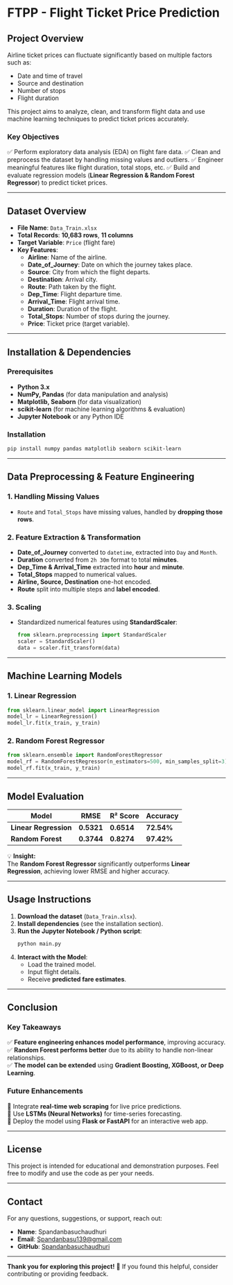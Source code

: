 # **FTPP - Flight Ticket Price Prediction**

## **Project Overview**

Airline ticket prices can fluctuate significantly based on multiple factors such as:

- Date and time of travel
- Source and destination
- Number of stops
- Flight duration

This project aims to analyze, clean, and transform flight data and use machine learning techniques to predict ticket prices accurately.

### **Key Objectives**

✅ Perform exploratory data analysis (EDA) on flight fare data.
✅ Clean and preprocess the dataset by handling missing values and outliers.
✅ Engineer meaningful features like flight duration, total stops, etc.
✅ Build and evaluate regression models (**Linear Regression & Random Forest Regressor**) to predict ticket prices.

---

## **Dataset Overview**

- **File Name**: `Data_Train.xlsx`
- **Total Records**: **10,683 rows**, **11 columns**
- **Target Variable**: `Price` (flight fare)
- **Key Features**:
  - **Airline**: Name of the airline.
  - **Date\_of\_Journey**: Date on which the journey takes place.
  - **Source**: City from which the flight departs.
  - **Destination**: Arrival city.
  - **Route**: Path taken by the flight.
  - **Dep\_Time**: Flight departure time.
  - **Arrival\_Time**: Flight arrival time.
  - **Duration**: Duration of the flight.
  - **Total\_Stops**: Number of stops during the journey.
  - **Price**: Ticket price (target variable).

---

## **Installation & Dependencies**

### **Prerequisites**

- **Python 3.x**
- **NumPy, Pandas** (for data manipulation and analysis)
- **Matplotlib, Seaborn** (for data visualization)
- **scikit-learn** (for machine learning algorithms & evaluation)
- **Jupyter Notebook** or any Python IDE

### **Installation**

```bash
pip install numpy pandas matplotlib seaborn scikit-learn
```

---

## **Data Preprocessing & Feature Engineering**

### **1. Handling Missing Values**

- `Route` and `Total_Stops` have missing values, handled by **dropping those rows**.

### **2. Feature Extraction & Transformation**

- **Date\_of\_Journey** converted to `datetime`, extracted into `Day` and `Month`.
- **Duration** converted from `2h 30m` format to total **minutes**.
- **Dep\_Time & Arrival\_Time** extracted into **hour** and **minute**.
- **Total\_Stops** mapped to numerical values.
- **Airline, Source, Destination** one-hot encoded.
- **Route** split into multiple steps and **label encoded**.

### **3. Scaling**

- Standardized numerical features using **StandardScaler**:
  ```python
  from sklearn.preprocessing import StandardScaler
  scaler = StandardScaler()
  data = scaler.fit_transform(data)
  ```

---

## **Machine Learning Models**

### **1. Linear Regression**

```python
from sklearn.linear_model import LinearRegression
model_lr = LinearRegression()
model_lr.fit(x_train, y_train)
```

### **2. Random Forest Regressor**

```python
from sklearn.ensemble import RandomForestRegressor
model_rf = RandomForestRegressor(n_estimators=500, min_samples_split=3)
model_rf.fit(x_train, y_train)
```

---

## **Model Evaluation**

| Model                 | RMSE       | R² Score   | Accuracy   |
| --------------------- | ---------- | ---------- | ---------- |
| **Linear Regression** | **0.5321** | **0.6514** | **72.54%** |
| **Random Forest**     | **0.3744** | **0.8274** | **97.42%** |

💡 **Insight:**\
The **Random Forest Regressor** significantly outperforms **Linear Regression**, achieving lower RMSE and higher accuracy.

---

## **Usage Instructions**

1. **Download the dataset** (`Data_Train.xlsx`).
2. **Install dependencies** (see the installation section).
3. **Run the Jupyter Notebook / Python script**:
   ```bash
   python main.py
   ```
4. **Interact with the Model**:
   - Load the trained model.
   - Input flight details.
   - Receive **predicted fare estimates**.

---

## **Conclusion**

### **Key Takeaways**

✅ **Feature engineering enhances model performance**, improving accuracy.\
✅ **Random Forest performs better** due to its ability to handle non-linear relationships.\
✅ **The model can be extended** using **Gradient Boosting, XGBoost, or Deep Learning**.

### **Future Enhancements**

🚀 Integrate **real-time web scraping** for live price predictions.\
🚀 Use **LSTMs (Neural Networks)** for time-series forecasting.\
🚀 Deploy the model using **Flask or FastAPI** for an interactive web app.

---

## **License**

This project is intended for educational and demonstration purposes. Feel free to modify and use the code as per your needs.

---

## **Contact**

For any questions, suggestions, or support, reach out:

- **Name**: Spandanbasuchaudhuri
- **Email**: [Spandanbasu139@gmail.com](mailto\:Spandanbasu139@gmail.com)
- **GitHub**: [Spandanbasuchaudhuri](https://github.com/Spandanbasuchaudhuri)

---

**Thank you for exploring this project!** 🚀 If you found this helpful, consider contributing or providing feedback.

